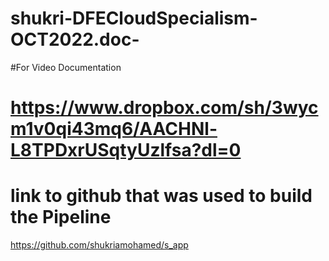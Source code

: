 # shukri-DFECloudSpecialism-OCT2022.doc-

#For Video Documentation
#   https://www.dropbox.com/sh/3wycm1v0qi43mq6/AACHNl-L8TPDxrUSqtyUzlfsa?dl=0

# link to github that was used to build the Pipeline
https://github.com/shukriamohamed/s_app
